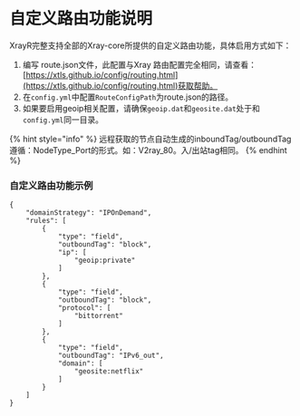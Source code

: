 # 自定义路由功能说明

XrayR完整支持全部的Xray-core所提供的自定义路由功能，具体启用方式如下：

1. 编写 route.json文件，此配置与Xray 路由配置完全相同，请查看：[https://xtls.github.io/config/routing.html](https://xtls.github.io/config/routing.html)获取帮助。
2. 在`config.yml`中配置`RouteConfigPath`为route.json的路径。
3. 如果要启用geoip相关配置，请确保`geoip.dat`和`geosite.dat`处于和`config.yml`同一目录。

{% hint style="info" %}
远程获取的节点自动生成的inboundTag/outboundTag遵循：NodeType\_Port的形式。如：V2ray\_80。入/出站tag相同。
{% endhint %}

### 自定义路由功能示例

```text
{
    "domainStrategy": "IPOnDemand",
    "rules": [
        {
            "type": "field",
            "outboundTag": "block",
            "ip": [
                "geoip:private"
            ]
        },
        {
            "type": "field",
            "outboundTag": "block",
            "protocol": [
                "bittorrent"
            ]
        },
        {
            "type": "field",
            "outboundTag": "IPv6_out",
            "domain": [
                "geosite:netflix"
            ]
        }
    ]
}
```

